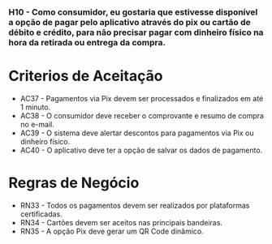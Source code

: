 ### H10 - **Como consumidor**, eu **gostaria** que estivesse disponível a opção de pagar pelo aplicativo através do pix ou cartão de débito e crédito, **para não** precisar pagar com dinheiro físico na hora da retirada ou entrega da compra.

# Criterios de Aceitação

* AC37 - Pagamentos via Pix devem ser processados e finalizados em até 1 minuto.
* AC38 - O consumidor deve receber o comprovante e resumo de compra no e-mail.
* AC39 - O sistema deve alertar descontos para pagamentos via Pix ou dinheiro físico.
* AC40 - O aplicativo deve ter a opção de salvar os dados de pagamento.

# Regras de Negócio

* RN33 - Todos os pagamentos devem ser realizados por plataformas certificadas.
* RN34 - Cartões devem ser aceitos nas principais bandeiras.
* RN35 - A opção Pix deve gerar um QR Code dinâmico.
